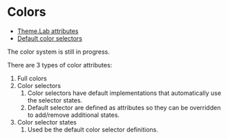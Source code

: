 # Colors

* [Theme.Lab attributes](https://git.lab.mobi/tools/android-tools/labcomponents-android/-/blob/develop/lib/java/mobi/lab/components/colors/res/values/attrs.xml)
* [Default color selectors](https://git.lab.mobi/tools/android-tools/labcomponents-android/-/tree/develop/lib/java/mobi/lab/components/color/res/color)

The color system is still in progress.

There are 3 types of color attributes:
1. Full colors
2. Color selectors
   1. Color selectors have default implementations that automatically use the selector states.
   2. Default selector are defined as attributes so they can be overridden to add/remove additional states.
3. Color selector states
   1. Used be the default color selector definitions.
